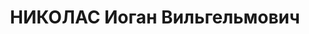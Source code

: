 ---
title: НИКОЛАС Иоган Вильгельмович
description: "Род. в 1893, Ленинградская обл., д. Вересть, немец, обр.: начальное.\
  \ Проживал: Алма-Ата. Председатель крайкома профсоюзов \n  Арестован НКВД Каз.ССР.\
  \ 02.02.1935. Обв. по ст. 58-10, 58-11 УК РСФСР. Приговор: Особое совещание при\
  \ НКВД СССР, 04.06.1935 – 3 года ссылки (высылки). \n  Реабилитирован судебной коллегией\
  \ Верховного суда КазССР 26.05.1965 за отсутствием состава преступления"
---